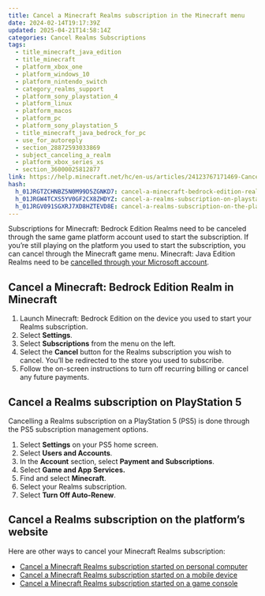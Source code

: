 ```yaml
---
title: Cancel a Minecraft Realms subscription in the Minecraft menu
date: 2024-02-14T19:17:39Z
updated: 2025-04-21T14:58:14Z
categories: Cancel Realms Subscriptions
tags:
  - title_minecraft_java_edition
  - title_minecraft
  - platform_xbox_one
  - platform_windows_10
  - platform_nintendo_switch
  - category_realms_support
  - platform_sony_playstation_4
  - platform_linux
  - platform_macos
  - platform_pc
  - platform_sony_playstation_5
  - title_minecraft_java_bedrock_for_pc
  - use_for_autoreply
  - section_28872593033869
  - subject_canceling_a_realm
  - platform_xbox_series_xs
  - section_36000025812877
link: https://help.minecraft.net/hc/en-us/articles/24123767171469-Cancel-a-Minecraft-Realms-subscription-in-the-Minecraft-menu
hash:
  h_01JRGTZCHNBZ5N0M99D5ZGNKD7: cancel-a-minecraft-bedrock-edition-realm-in-minecraft
  h_01JRGW4TCXS5YV0GF2CX8ZHDYZ: cancel-a-realms-subscription-on-playstation-5
  h_01JRGV091SGXRJ7XD8HZTEVD8E: cancel-a-realms-subscription-on-the-platforms-website
---
```


Subscriptions for Minecraft: Bedrock Edition Realms need to be canceled through the same game platform account used to start the subscription. If you’re still playing on the platform you used to start the subscription, you can cancel through the Minecraft game menu. Minecraft: Java Edition Realms need to be [cancelled through your Microsoft account](../Cancel-Realms-Subscriptions/Cancel-a-Minecraft-Realms-subscription-started-on-a-personal-computer.md).

## Cancel a Minecraft: Bedrock Edition Realm in Minecraft

1.  Launch Minecraft: Bedrock Edition on the device you used to start your Realms subscription.
2.  Select **Settings**.
3.  Select **Subscriptions** from the menu on the left.
4.  Select the **Cancel** button for the Realms subscription you wish to cancel. You’ll be redirected to the store you used to subscribe.
5.  Follow the on-screen instructions to turn off recurring billing or cancel any future payments.

## Cancel a Realms subscription on PlayStation 5

Cancelling a Realms subscription on a PlayStation 5 (PS5) is done through the PS5 subscription management options.

1.  Select **Settings** on your PS5 home screen.
2.  Select **Users and Accounts**.
3.  In the **Account** section, select **Payment and Subscriptions**.
4.  Select **Game and App Services.**
5.  Find and select **Minecraft**.
6.  Select your Realms subscription.
7.  Select **Turn Off Auto-Renew**.

## Cancel a Realms subscription on the platform’s website

Here are other ways to cancel your Minecraft Realms subscription:

- [Cancel a Minecraft Realms subscription started on personal computer](../Cancel-Realms-Subscriptions/Cancel-a-Minecraft-Realms-subscription-started-on-a-personal-computer.md)
- [Cancel a Minecraft Realms subscription started on a mobile device](./Cancel-a-Minecraft-Realms-subscription-started-on-a-mobile-device.md)
- [Cancel a Minecraft Realms subscription started on a game console](../Cancel-Realms-Subscriptions/Cancel-a-Minecraft-Realms-subscription-started-on-a-game-console.md)
